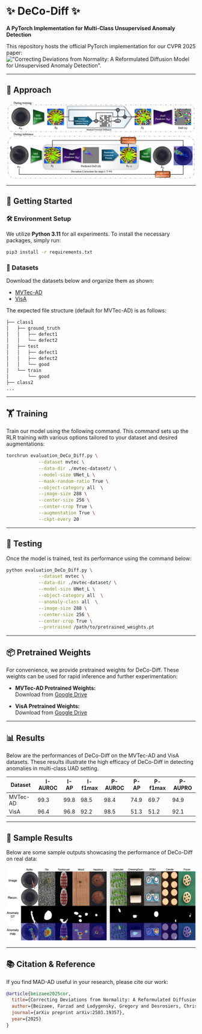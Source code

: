 

# ✨ DeCo-Diff ✨
**A PyTorch Implementation for Multi-Class Unsupervised Anomaly Detection**

This repository hosts the official PyTorch implementation for our CVPR 2025 paper:  
![**"Correcting Deviations from Normality: A Reformulated Diffusion Model for Unsupervised Anomaly Detection"**.](https://arxiv.org/abs/2503.19357)

---

## 🎨 Approach


![DeCo-Diff](./assets/DeCo-for-UAD.png)

---

## 🚀 Getting Started

### 🛠️ Environment Setup

We utilize **Python 3.11** for all experiments. To install the necessary packages, simply run:

```bash
pip3 install -r requirements.txt
```

### 📁 Datasets

Download the datasets below and organize them as shown:
- [MVTec-AD](https://www.mvtec.com/company/research/datasets/mvtec-ad)
- [VisA](https://amazon-visual-anomaly.s3.us-west-2.amazonaws.com/VisA_20220922.tar)

The expected file structure (default for MVTec-AD) is as follows:
```
├── class1
│   ├── ground_truth
│   │   ├── defect1
│   │   └── defect2
│   ├── test
│   │   ├── defect1
│   │   ├── defect2
│   │   └── good
│   └── train
│       └── good
├── class2
...
```

---

## 🏋️ Training

Train our model using the following command. This command sets up the RLR training with various options tailored to your dataset and desired augmentations:

```bash
torchrun evaluation_DeCo_Diff.py \
            --dataset mvtec \
            --data-dir ./mvtec-dataset/ \
            --model-size UNet_L \
            --mask-random-ratio True \
            --object-category all  \
            --image-size 288 \
            --center-size 256 \
            --center-crop True \
            --augmentation True \
            --ckpt-every 20 
```

---

## 🧪 Testing

Once the model is trained, test its performance using the command below:

```bash
python evaluation_DeCo_Diff.py \
            --dataset mvtec \
            --data-dir ./mvtec-dataset/ \
            --model-size UNet_L \
            --object-category all  \
            --anomaly-class all  \
            --image-size 288 \
            --center-size 256 \
            --center-crop True \
            --pretrained /path/to/pretrained_weights.pt
```
---

## 📦 Pretrained Weights

For convenience, we provide pretrained weights for DeCo-Diff. These weights can be used for rapid inference and further experimentation:

- **MVTec-AD Pretrained Weights:**  
  Download from [Google Drive](https://drive.google.com/file/d/1kWXXao57CzLDmatePAmMoTZG5YZsrVRl/view?usp=share_link) 
  
- **VisA Pretrained Weights:**  
  Download from [Google Drive](https://drive.google.com/file/d/1uNE-Vtb7TPeuMkyepTbKFsxUy8472enx/view?usp=share_link) 

---

## 📊 Results

Below are the performances of DeCo-Diff on the MVTec-AD and VisA datasets. These results illustrate the high efficacy of DeCo-Diff in detecting anomalies in multi-class UAD setting.


|**Dataset**  |I-**AUROC**| I-**AP** |I-**f1max**|P-**AUROC**| P-**AP** |P-**f1max**|P-**AUPRO**|
|-------------|-----------|----------|-----------|-----------|--------|-----------|-----------|
| MVTec-AD   |    99.3    |   99.8   |   98.5    |   98.4    |  74.9  |   69.7    |   94.9    |
| VisA       |    96.4    |   96.8   |   92.2    |   98.5    |  51.3  |   51.2    |   92.1    |

---

## 📸 Sample Results

Below are some sample outputs showcasing the performance of DeCo-Diff on real data:

![DeCo-Diff Samples](./assets/Samples.png)

---

## 📚 Citation & Reference

If you find MAD-AD useful in your research, please cite our work:

```bibtex
@article{beizaee2025cor,
  title={Correcting Deviations from Normality: A Reformulated Diffusion Model for Multi-Class Unsupervised Anomaly Detection},
  author={Beizaee, Farzad and Lodygensky, Gregory and Desrosiers, Christian and Dolz, Jose},
  journal={arXiv preprint arXiv:2503.19357},
  year={2025}
}
```



